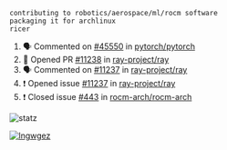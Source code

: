 ```
contributing to robotics/aerospace/ml/rocm software
packaging it for archlinux
ricer
```

<!--START_SECTION:activity-->
1. 🗣 Commented on [#45550](https://github.com/pytorch/pytorch/issues/45550) in [pytorch/pytorch](https://github.com/pytorch/pytorch)
2. 💪 Opened PR [#11238](https://github.com/ray-project/ray/pull/11238) in [ray-project/ray](https://github.com/ray-project/ray)
3. 🗣 Commented on [#11237](https://github.com/ray-project/ray/issues/11237) in [ray-project/ray](https://github.com/ray-project/ray)
4. ❗️ Opened issue [#11237](https://github.com/ray-project/ray/issues/11237) in [ray-project/ray](https://github.com/ray-project/ray)
5. ❗️ Closed issue [#443](https://github.com/rocm-arch/rocm-arch/issues/443) in [rocm-arch/rocm-arch](https://github.com/rocm-arch/rocm-arch)
<!--END_SECTION:activity-->


![statz](https://github-readme-stats.vercel.app/api?username=acxz&include_all_commits=true&show_icons=true)

[![lngwgez](https://github-readme-stats.vercel.app/api/top-langs/?username=acxz&layout=compact)](https://github.com/acxz/github-readme-stats)


<!--
**acxz/acxz** is a ✨ _special_ ✨ repository because its `README.md` (this file) appears on your GitHub profile.

Here are some ideas to get you started:

- 🔭 I’m currently working on ...
- 🌱 I’m currently learning ...
- 👯 I’m looking to collaborate on ...
- 🤔 I’m looking for help with ...
- 💬 Ask me about ...
- 📫 How to reach me: ...
- 😄 Pronouns: ...
- ⚡ Fun fact: ...
-->
